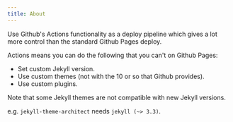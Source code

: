 ```yaml
---
title: About
---
```


Use Github's Actions functionality as a deploy pipeline which gives a lot more control than the standard Github Pages deploy.

Actions means you can do the following that you can't on Github Pages:

- Set custom Jekyll version.
- Use custom themes (not with the 10 or so that Github provides).
- Use custom plugins.

Note that some Jekyll themes are not compatible with new Jekyll versions.

e.g. `jekyll-theme-architect` needs `jekyll (~> 3.3)`.
